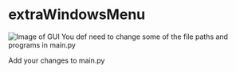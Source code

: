 # extraWindowsMenu
![Image of GUI](https://i.imgur.com/FCbLrNp.png)
You def need to change some of the file paths and programs in main.py


Add your changes to main.py
